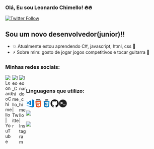 ### Olá, Eu sou Leonardo Chimello! 🔥🔥


[![Twitter Follow](https://img.shields.io/twitter/follow/leo_Chimello_?color=1DA1F2&logo=twitter&style=for-the-badge)](https://twitter.com/leo_Chimello_)

## Sou um novo desenvolvedor(junior)!!

- 💥 Atualmente estou aprendendo C#, javascript, html, css 🌠
- ⚡ Sobre mim: gosto de jogar jogos competitivos e tocar guitarra 🌠

### Minhas redes sociais:

[<img align="left" alt="LeonardoChimello | YouTube" width="22px" src="https://cdn.jsdelivr.net/npm/simple-icons@v3/icons/youtube.svg" />][youtube]
[<img align="left" alt="leo_Chimello_ | Twitter" width="22px" src="https://cdn.jsdelivr.net/npm/simple-icons@v3/icons/twitter.svg" />][twitter]
[<img align="left" alt="leonardo_chimello | Instagram" width="22px" src="https://cdn.jsdelivr.net/npm/simple-icons@v3/icons/instagram.svg" />][instagram]

<br />

### Linguagens que utilizo:

[<img align="left" alt="Visual Studio Code" width="26px" src="https://raw.githubusercontent.com/github/explore/80688e429a7d4ef2fca1e82350fe8e3517d3494d/topics/visual-studio-code/visual-studio-code.png" />][webdevplaylist]

[<img align="left" alt="HTML5" width="26px" src="https://raw.githubusercontent.com/github/explore/80688e429a7d4ef2fca1e82350fe8e3517d3494d/topics/html/html.png" />][webdevplaylist]

[<img align="left" alt="CSS3" width="26px" src="https://raw.githubusercontent.com/github/explore/80688e429a7d4ef2fca1e82350fe8e3517d3494d/topics/css/css.png" />][cssplaylist]

[<img align="left" alt="GitHub" width="26px" src="https://raw.githubusercontent.com/github/explore/78df643247d429f6cc873026c0622819ad797942/topics/github/github.png" />][webdevplaylist]

[<img align="left" alt="Terminal" width="26px" src="https://raw.githubusercontent.com/github/explore/80688e429a7d4ef2fca1e82350fe8e3517d3494d/topics/terminal/terminal.png" />][webdevplaylist]

<br />
<br />


[course]: http://vsCodeHero.com
[twitter]: https://twitter.com/leo_Chimello_
[youtube]: https://www.youtube.com/channel/UCw89Z2pw8nNg9QT7NXeBjMw
[instagram]: https://www.instagram.com/leonardo_chimello
<!--
[linkedin]:
--> 
[webdevplaylist]:
[jsplaylist]:
[cssplaylist]: 
[reactplaylist]: 


<div>
  <a href="https://github.com/LeonardoChimello">
  <img height="180em"   align="center" src="https://github-readme-stats.vercel.app/api?username=LeonardoChimello&show_icons=true&theme=vision-friendly-dark&include_all_commits=true&count_private=true"/>
  <br />
  <br />
  <img height="180em"  align="center" src="https://github-readme-stats.vercel.app/api/top-langs/?username=LeonardoChimello&&layout=compact&hide=shell&theme=vision-friendly-dark"/>
</div>

<br/>